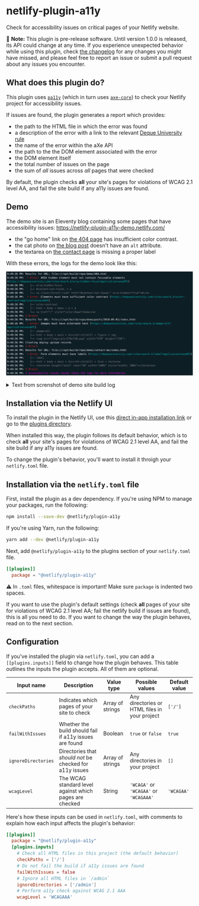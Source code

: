# netlify-plugin-a11y

Check for accessibility issues on critical pages of your Netlify website.

🚧 **Note:** This plugin is pre-release software. Until version 1.0.0 is released, its API could change at any time. If you experience unexpected behavior while using this plugin, check [the changelog](./CHANGELOG.md) for any changes you might have missed, and please feel free to report an issue or submit a pull request about any issues you encounter.

## What does this plugin do?
This plugin uses [`pa11y`](https://github.com/pa11y/pa11y) (which in turn uses [`axe-core`](https://github.com/dequelabs/axe-core)) to check your Netlify project for accessibility issues. 

If issues are found, the plugin generates a report which provides:
- the path to the HTML file in which the error was found
- a description of the error with a link to the relevant [Deque University rule](https://dequeuniversity.com/rules/axe/latest)
- the name of the error within the aXe API
- the path to the the DOM element associated with the error
- the DOM element itself
- the total number of issues on the page
- the sum of *all* issues across *all* pages that were checked

By default, the plugin checks **all** your site's pages for violations of WCAG 2.1 level AA, and fail the site build if any a11y issues are found.
## Demo

The demo site is an Eleventy blog containing some pages that have accessibility issues: https://netlify-plugin-a11y-demo.netlify.com/

- the "go home" link on [the 404 page](https://netlify-plugin-a11y-demo.netlify.app/404.html) has insufficient color contrast.
- the cat photo on [the blog post](https://netlify-plugin-a11y-demo.netlify.app/404.html) doesn't have an `alt` attribute.
- the textarea on [the contact page](https://netlify-plugin-a11y-demo.netlify.app/contact-me/) is missing a proper label

With these errors, the logs for the demo look like this:

![Screenshot of demo site build log.](./assets/plugin-a11y-log.png)
<details>
	<summary>Text from screnshot of demo site build log</summary>

```
9:49:36 PM: Results for URL: file:///opt/build/repo/demo/404.html
9:49:36 PM:  • Error: ARIA hidden element must not contain focusable elements (https://dequeuniversity.com/rules/axe/4.3/aria-hidden-focus?application=axeAPI)
9:49:36 PM:    ├── aria-hidden-focus
9:49:36 PM:    ├── #content-not-found. > a
9:49:36 PM:    └── <a class="direct-link" href="#content-not-found." aria-hidden="true">#</a>
9:49:36 PM:  • Error: Elements must have sufficient color contrast (https://dequeuniversity.com/rules/axe/4.3/color-contrast?application=axeAPI)
9:49:36 PM:    ├── color-contrast
9:49:36 PM:    ├── html > body > main > p > a
9:49:36 PM:    └── <a href="/" style="color:#aaa">home</a>
9:49:36 PM: 2 Errors
9:49:36 PM: Results for URL: file:///opt/build/repo/demo/posts/2018-05-01/index.html
9:49:36 PM:  • Error: Images must have alternate text (https://dequeuniversity.com/rules/axe/4.3/image-alt?application=axeAPI)
9:49:36 PM:    ├── image-alt
9:49:36 PM:    ├── html > body > main > div:nth-child(2) > figure > img
9:49:36 PM:    └── <img src="/img/cats-570x720.png" width="570" height="720">
9:49:36 PM: Creating deploy upload records
9:49:36 PM: 1 Errors
9:49:36 PM: Results for URL: file:///opt/build/repo/demo/contact-me/index.html
9:49:36 PM:  • Error: Form elements must have labels (https://dequeuniversity.com/rules/axe/4.3/label?application=axeAPI)
9:49:36 PM:    ├── label
9:49:36 PM:    ├── html > body > main > div:nth-child(2) > form > textarea
9:49:36 PM:    └── <textarea height="auto" rows="10" width="100%" style="width: 100%"></textarea>
9:49:36 PM: 1 Errors
9:49:36 PM: 4 accessibility issues found! Check the logs for more information.
```
</details>


## Installation via the Netlify UI
To install the plugin in the Netlify UI, use this [direct in-app installation link](https://app.netlify.com/plugins/netlify-plugin-a11y/install) or go to the [plugins directory](https://app.netlify.com/plugins).

When installed this way, the plugin follows its default behavior, which is to check **all** your site's pages for violations of WCAG 2.1 level AA, and fail the site build if any a11y issues are found.

To change the plugin's behavior, you'll want to install it throigh your `netlify.toml` file.

## Installation via the `netlify.toml` file
First, install the plugin as a dev dependency. If you're using NPM to manage your packages, run the following:
``` bash
npm install --save-dev @netlify/plugin-a11y
```

If you're using Yarn, run the following:
``` bash
yarn add --dev @netlify/plugin-a11y
```

Next, add `@netlify/plugin-a11y` to the plugins section of your `netlify.toml` file.

```toml
[[plugins]]
  package = "@netlify/plugin-a11y"
```
⚠️ In `.toml` files, whitespace is important! Make sure `package` is indented two spaces.

If you want to use the plugin's default settings (check **all** pages of your site for violations of WCAG 2.1 level AA; fail the netlify build if issues are found), this is all you need to do. If you want to change the way the plugin behaves, read on to the next section.

## Configuration
If you've installed the plugin via `netlify.toml`, you can add a `[[plugins.inputs]]` field to change how the plugin behaves. This table outlines the inputs the plugin accepts. All of them are optional.


| Input name          | Description                                              | Value type       | Possible values                               | Default value |
|---------------------|----------------------------------------------------------|------------------|-----------------------------------------------|---------------|
| `checkPaths`        | Indicates which pages of your site to check              | Array of strings | Any directories or HTML files in your project | `['/']`       |
| `failWithIssues`    | Whether the build should fail if a11y issues are found   | Boolean          | `true` or `false`                             | `true`        |
| `ignoreDirectories` | Directories that *should not* be checked for a11y issues | Array of strings | Any directories in your project               | `[]`          |
| `wcagLevel`         | The WCAG standard level against which pages are checked  | String           | `'WCAGA'` or `'WCAGAA'` or `'WCAGAAA'`        | `'WCAGAA'`    |

Here's how these inputs can be used in `netlify.toml`, with comments to explain how each input affects the plugin's behavior:

``` toml
[[plugins]]
  package = "@netlify/plugin-a11y"
  [plugins.inputs]
    # Check all HTML files in this project (the default behavior)
    checkPaths = ['/']
    # Do not fail the build if a11y issues are found
    failWithIssues = false
    # Ignore all HTML files in `/admin`
    ignoreDirectories = ['/admin']
    # Perform a11y check against WCAG 2.1 AAA
    wcagLevel = 'WCAGAAA'
```
